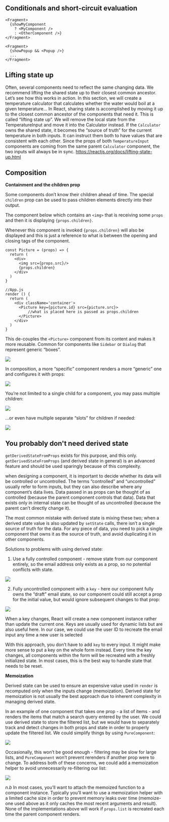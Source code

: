 Conditionals and short-circuit evaluation
-----------------------------------------
    <Fragment>
      {showMyComponent
        ? <MyComponent />
        : <OtherComponent />}
    </Fragment>

    <Fragment>
      {showPopup && <Popup />}
      ...
    </Fragment>

Lifting state up
----------------
Often, several components need to reflect the same changing data. We recommend lifting the shared state up to their closest common ancestor. Let’s see how this works in action.
In this section, we will create a temperature calculator that calculates whether the water would boil at a given temperature...
 In React, sharing state is accomplished by moving it up to the closest common ancestor of the components that need it. This is called “lifting state up”. We will remove the local state from the TemperatureInput and move it into the Calculator instead. If the `Calculator` owns the shared state, it becomes the “source of truth” for the current temperature in both inputs. It can instruct them both to have values that are consistent with each other. Since the props of both `TemperatureInput` components are coming from the same parent `Calculator` component, the two inputs will always be in sync.
https://reactjs.org/docs/lifting-state-up.html

Composition
-----------

**Containment and the children prop**

Some components don’t know their children ahead of time. The special `children` prop can be used to pass children elements directly into their output.

The component below which contains an `<img>` that is receiving some `props` and then it is displaying `{props.children}`.

Whenever this component is invoked `{props.children}` will also be displayed and this is just a reference to what is between the opening and closing tags of the component.

    const Picture = (props) => {
      return (
        <div>
          <img src={props.src}/>
          {props.children}
        </div>
      )
    }

    //App.js
    render () {
      return (
        <div className='container'>
          <Picture key={picture.id} src={picture.src}>
              //what is placed here is passed as props.children
          </Picture>
        </div>
      )
    }

This de-couples the `<Picture>` component from its content and makes it more reusable.
Common for components like `Sidebar` or `Dialog` that represent generic “boxes”.

![](../images/props_children.png)

In composition, a more “specific” component renders a more “generic” one and configures it with props:

![](../images/containment2.png)

You’re not limited to a single child for a component, you may pass multiple children:

![](../images/multi_children.png)

...or even have multiple separate “slots” for children if needed:

![](../images/children_slots.png)

You probably don't need derived state
-------------------------------------
`getDerivedStateFromProps` exists for this purpose, and this only.
`getDerivedStateFromProps` (and derived state in general) is an advanced feature and should be used sparingly because of this complexity.

when designing a component, it is important to decide whether its data will be controlled or uncontrolled.
The terms “controlled” and “uncontrolled” usually refer to form inputs, but they can also describe where any component’s data lives.
Data passed in as props can be thought of as controlled (because the parent component controls that data). Data that exists only in internal
state can be thought of as uncontrolled (because the parent can’t directly change it).

The most common mistake with derived state is mixing these two; when a derived state value is also updated by `setState` calls,
there isn’t a single source of truth for the data. For any piece of data, you need to pick a single component that owns it as the source of truth,
and avoid duplicating it in other components.

Solutions to problems with using derived state:

1) Use a fully controlled component -  remove state from our component entirely, so the email address only exists as a prop, so no potential conflicts with state.

![](../images/react31.png)

2. Fully uncontrolled component with a `key` - here our component fully owns the “draft” email state, so our component could still accept a prop for the initial
value, but would ignore subsequent changes to that prop:

![](../images/react32.png)

When a key changes, React will create a new component instance rather than update the current one. Keys are usually used for dynamic lists but are also useful
here. In our case, we could use the user ID to recreate the email input any time a new user is selected

With this approach, you don’t have to add `key` to every input. It might make more sense to put a key on the whole form instead.
Every time the key changes, all components within the form will be recreated with a freshly initialized state.
In most cases, this is the best way to handle state that needs to be reset.

**Memoization**

Derived state can be used to ensure an expensive value used in `render` is recomputed only when the inputs change (memoization).
Derived state for memoization is not usually the best approach due to inherent complexity in managing derived state.

In an example of one component that takes one prop - a list of items - and renders the items that match a search query entered by the user.
We could use derived state to store the filtered list, but we would have to separately track and detect changes in both props and state in order
to properly update the filtered list. We could simplify things by using `PureComponent`:

![](../images/pure.png)

Occasionally, this won’t be good enough - filtering may be slow for large lists, and `PureComponent` won’t prevent rerenders if another prop were to change.
To address both of these concerns, we could add a memoization helper to avoid unnecessarily re-filtering our list:

![](../images/memo.png)

*n.b* In most cases, you’ll want to attach the memoized function to a component instance. Typically you’ll want to use a memoization helper with a limited
cache size in order to prevent memory leaks over time (memoize-one used above as it only caches the most recent arguments and result).
None of the implementations above will work if `props.list` is recreated each time the parent component renders.



